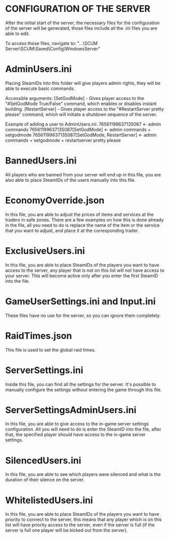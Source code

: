 # CONFIGURATION OF THE SERVER

After the initial start of the server, the necessary files for the configuration of the server will be generated, those files include all the .ini files you are able to edit.

To access those files, navigate to:
"...\SCUM Server\SCUM\Saved\Config\WindowsServer"

# AdminUsers.ini
Placing SteamIDs into this folder will give players admin rights, they will be able to execute basic commands.

Accessible arguments:
[SetGodMode] - Gives player access to the "#SetGodMode True/False" command, which enables or disables instant building.
[RestartServer] - Gives player access to the "#RestartServer pretty please" command, which will initiate a shutdown sequence of the server.

Example of adding a user to AdminUsers.ini:
76561199637135087 <- admin commands
76561199637135087[SetGodMode] <- admin commands + setgodmode
76561199637135087[SetGodMode, RestartServer] <- admin commands + setgodmode + restartserver pretty please

# BannedUsers.ini
All players who are banned from your server will end up in this file, you are also able to place SteamIDs of the users manually into this file.

# EconomyOverride.json
In this file, you are able to adjust the prices of items and services at the traders in safe zones. There are a few examples on how this is done already in the file, all you need to do is replace the name of the item or the service that you want to adjust, and place it at the corresponding trader.

# ExclusiveUsers.ini
In this file, you are able to place SteamIDs of the players you want to have access to the server, any player that is not on this list will not have access to your server. This will become active only after you enter the first SteamID into the file.

# GameUserSettings.ini and Input.ini
These files have no use for the server, so you can ignore them completely.

# RaidTimes.json
This file is used to set the global raid times.

# ServerSettings.ini
Inside this file, you can find all the settings for the server. It's possible to manually configure the settings without entering the game through this file.

# ServerSettingsAdminUsers.ini
In this file, you are able to give access to the in-game server settings configuration. All you will need to do is enter the SteamID into the file, after that, the specified player should have access to the in-game server settings.

# SilencedUsers.ini
In this file, you are able to see which players were silenced and what is the duration of their silence on the server.

# WhitelistedUsers.ini
In this file, you are able to place SteamIDs of the players you want to have priority to connect to the server, this means that any player which is on this list will have priority access to the server, even if the server is full (if the server is full one player will be kicked out from the server).